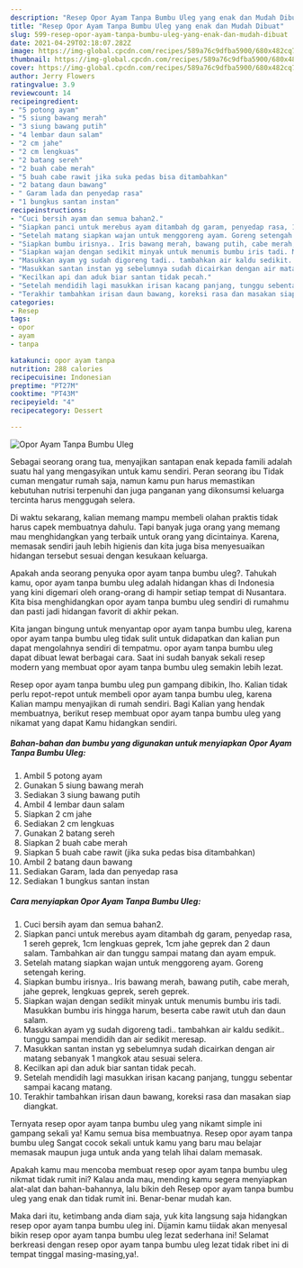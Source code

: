 ```yaml
---
description: "Resep Opor Ayam Tanpa Bumbu Uleg yang enak dan Mudah Dibuat"
title: "Resep Opor Ayam Tanpa Bumbu Uleg yang enak dan Mudah Dibuat"
slug: 599-resep-opor-ayam-tanpa-bumbu-uleg-yang-enak-dan-mudah-dibuat
date: 2021-04-29T02:18:07.282Z
image: https://img-global.cpcdn.com/recipes/589a76c9dfba5900/680x482cq70/opor-ayam-tanpa-bumbu-uleg-foto-resep-utama.jpg
thumbnail: https://img-global.cpcdn.com/recipes/589a76c9dfba5900/680x482cq70/opor-ayam-tanpa-bumbu-uleg-foto-resep-utama.jpg
cover: https://img-global.cpcdn.com/recipes/589a76c9dfba5900/680x482cq70/opor-ayam-tanpa-bumbu-uleg-foto-resep-utama.jpg
author: Jerry Flowers
ratingvalue: 3.9
reviewcount: 14
recipeingredient:
- "5 potong ayam"
- "5 siung bawang merah"
- "3 siung bawang putih"
- "4 lembar daun salam"
- "2 cm jahe"
- "2 cm lengkuas"
- "2 batang sereh"
- "2 buah cabe merah"
- "5 buah cabe rawit jika suka pedas bisa ditambahkan"
- "2 batang daun bawang"
- " Garam lada dan penyedap rasa"
- "1 bungkus santan instan"
recipeinstructions:
- "Cuci bersih ayam dan semua bahan2."
- "Siapkan panci untuk merebus ayam ditambah dg garam, penyedap rasa, 1 sereh geprek, 1cm lengkuas geprek, 1cm jahe geprek dan 2 daun salam. Tambahkan air dan tunggu sampai matang dan ayam empuk."
- "Setelah matang siapkan wajan untuk menggoreng ayam. Goreng setengah kering."
- "Siapkan bumbu irisnya.. Iris bawang merah, bawang putih, cabe merah, jahe geprek, lengkuas geprek, sereh geprek."
- "Siapkan wajan dengan sedikit minyak untuk menumis bumbu iris tadi. Masukkan bumbu iris hingga harum, beserta cabe rawit utuh dan daun salam."
- "Masukkan ayam yg sudah digoreng tadi.. tambahkan air kaldu sedikit.. tunggu sampai mendidih dan air sedikit meresap."
- "Masukkan santan instan yg sebelumnya sudah dicairkan dengan air matang sebanyak 1 mangkok atau sesuai selera."
- "Kecilkan api dan aduk biar santan tidak pecah."
- "Setelah mendidih lagi masukkan irisan kacang panjang, tunggu sebentar sampai kacang matang."
- "Terakhir tambahkan irisan daun bawang, koreksi rasa dan masakan siap diangkat."
categories:
- Resep
tags:
- opor
- ayam
- tanpa

katakunci: opor ayam tanpa 
nutrition: 288 calories
recipecuisine: Indonesian
preptime: "PT27M"
cooktime: "PT43M"
recipeyield: "4"
recipecategory: Dessert

---
```



![Opor Ayam Tanpa Bumbu Uleg](https://img-global.cpcdn.com/recipes/589a76c9dfba5900/680x482cq70/opor-ayam-tanpa-bumbu-uleg-foto-resep-utama.jpg)

Sebagai seorang orang tua, menyajikan santapan enak kepada famili adalah suatu hal yang mengasyikan untuk kamu sendiri. Peran seorang ibu Tidak cuman mengatur rumah saja, namun kamu pun harus memastikan kebutuhan nutrisi terpenuhi dan juga panganan yang dikonsumsi keluarga tercinta harus menggugah selera.

Di waktu  sekarang, kalian memang mampu membeli olahan praktis tidak harus capek membuatnya dahulu. Tapi banyak juga orang yang memang mau menghidangkan yang terbaik untuk orang yang dicintainya. Karena, memasak sendiri jauh lebih higienis dan kita juga bisa menyesuaikan hidangan tersebut sesuai dengan kesukaan keluarga. 



Apakah anda seorang penyuka opor ayam tanpa bumbu uleg?. Tahukah kamu, opor ayam tanpa bumbu uleg adalah hidangan khas di Indonesia yang kini digemari oleh orang-orang di hampir setiap tempat di Nusantara. Kita bisa menghidangkan opor ayam tanpa bumbu uleg sendiri di rumahmu dan pasti jadi hidangan favorit di akhir pekan.

Kita jangan bingung untuk menyantap opor ayam tanpa bumbu uleg, karena opor ayam tanpa bumbu uleg tidak sulit untuk didapatkan dan kalian pun dapat mengolahnya sendiri di tempatmu. opor ayam tanpa bumbu uleg dapat dibuat lewat berbagai cara. Saat ini sudah banyak sekali resep modern yang membuat opor ayam tanpa bumbu uleg semakin lebih lezat.

Resep opor ayam tanpa bumbu uleg pun gampang dibikin, lho. Kalian tidak perlu repot-repot untuk membeli opor ayam tanpa bumbu uleg, karena Kalian mampu menyajikan di rumah sendiri. Bagi Kalian yang hendak membuatnya, berikut resep membuat opor ayam tanpa bumbu uleg yang nikamat yang dapat Kamu hidangkan sendiri.

<!--inarticleads1-->

##### Bahan-bahan dan bumbu yang digunakan untuk menyiapkan Opor Ayam Tanpa Bumbu Uleg:

1. Ambil 5 potong ayam
1. Gunakan 5 siung bawang merah
1. Sediakan 3 siung bawang putih
1. Ambil 4 lembar daun salam
1. Siapkan 2 cm jahe
1. Sediakan 2 cm lengkuas
1. Gunakan 2 batang sereh
1. Siapkan 2 buah cabe merah
1. Siapkan 5 buah cabe rawit (jika suka pedas bisa ditambahkan)
1. Ambil 2 batang daun bawang
1. Sediakan  Garam, lada dan penyedap rasa
1. Sediakan 1 bungkus santan instan




<!--inarticleads2-->

##### Cara menyiapkan Opor Ayam Tanpa Bumbu Uleg:

1. Cuci bersih ayam dan semua bahan2.
1. Siapkan panci untuk merebus ayam ditambah dg garam, penyedap rasa, 1 sereh geprek, 1cm lengkuas geprek, 1cm jahe geprek dan 2 daun salam. Tambahkan air dan tunggu sampai matang dan ayam empuk.
1. Setelah matang siapkan wajan untuk menggoreng ayam. Goreng setengah kering.
1. Siapkan bumbu irisnya.. Iris bawang merah, bawang putih, cabe merah, jahe geprek, lengkuas geprek, sereh geprek.
1. Siapkan wajan dengan sedikit minyak untuk menumis bumbu iris tadi. Masukkan bumbu iris hingga harum, beserta cabe rawit utuh dan daun salam.
1. Masukkan ayam yg sudah digoreng tadi.. tambahkan air kaldu sedikit.. tunggu sampai mendidih dan air sedikit meresap.
1. Masukkan santan instan yg sebelumnya sudah dicairkan dengan air matang sebanyak 1 mangkok atau sesuai selera.
1. Kecilkan api dan aduk biar santan tidak pecah.
1. Setelah mendidih lagi masukkan irisan kacang panjang, tunggu sebentar sampai kacang matang.
1. Terakhir tambahkan irisan daun bawang, koreksi rasa dan masakan siap diangkat.




Ternyata resep opor ayam tanpa bumbu uleg yang nikamt simple ini gampang sekali ya! Kamu semua bisa membuatnya. Resep opor ayam tanpa bumbu uleg Sangat cocok sekali untuk kamu yang baru mau belajar memasak maupun juga untuk anda yang telah lihai dalam memasak.

Apakah kamu mau mencoba membuat resep opor ayam tanpa bumbu uleg nikmat tidak rumit ini? Kalau anda mau, mending kamu segera menyiapkan alat-alat dan bahan-bahannya, lalu bikin deh Resep opor ayam tanpa bumbu uleg yang enak dan tidak rumit ini. Benar-benar mudah kan. 

Maka dari itu, ketimbang anda diam saja, yuk kita langsung saja hidangkan resep opor ayam tanpa bumbu uleg ini. Dijamin kamu tiidak akan menyesal bikin resep opor ayam tanpa bumbu uleg lezat sederhana ini! Selamat berkreasi dengan resep opor ayam tanpa bumbu uleg lezat tidak ribet ini di tempat tinggal masing-masing,ya!.

